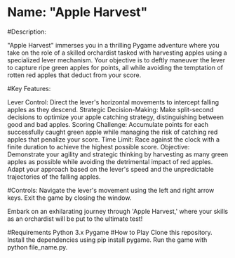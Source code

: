 # Name: "Apple Harvest"

#Description:

"Apple Harvest" immerses you in a thrilling Pygame adventure where you take on the role of a skilled orchardist tasked with harvesting apples using a specialized lever mechanism. Your objective is to deftly maneuver the lever to capture ripe green apples for points, all while avoiding the temptation of rotten red apples that deduct from your score.

#Key Features:

Lever Control: Direct the lever's horizontal movements to intercept falling apples as they descend.
Strategic Decision-Making: Make split-second decisions to optimize your apple catching strategy, distinguishing between good and bad apples.
Scoring Challenge: Accumulate points for each successfully caught green apple while managing the risk of catching red apples that penalize your score.
Time Limit: Race against the clock with a finite duration to achieve the highest possible score.
Objective:
Demonstrate your agility and strategic thinking by harvesting as many green apples as possible while avoiding the detrimental impact of red apples. Adapt your approach based on the lever's speed and the unpredictable trajectories of the falling apples.

#Controls:
Navigate the lever's movement using the left and right arrow keys. Exit the game by closing the window.

Embark on an exhilarating journey through 'Apple Harvest,' where your skills as an orchardist will be put to the ultimate test!

#Requirements
Python 3.x
Pygame
#How to Play
Clone this repository.
Install the dependencies using pip install pygame.
Run the game with python file_name.py.



